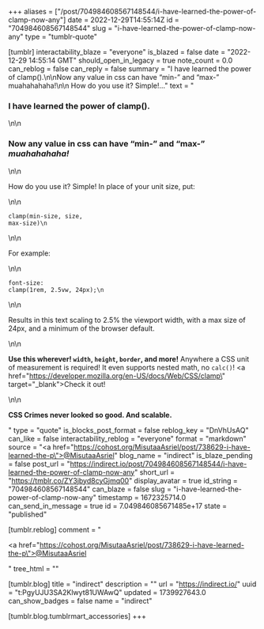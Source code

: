 +++
aliases = ["/post/704984608567148544/i-have-learned-the-power-of-clamp-now-any"]
date = 2022-12-29T14:55:14Z
id = "704984608567148544"
slug = "i-have-learned-the-power-of-clamp-now-any"
type = "tumblr-quote"

[tumblr]
interactability_blaze = "everyone"
is_blazed = false
date = "2022-12-29 14:55:14 GMT"
should_open_in_legacy = true
note_count = 0.0
can_reblog = false
can_reply = false
summary = "I have learned the power of clamp().\n\nNow any value in css can have “min-” and “max-” muahahahaha!\n\n How do you use it? Simple!..."
text = "<h3>I have learned the power of clamp().</h3>\n\n<h3>Now any value in css can have &ldquo;min-&rdquo; and &ldquo;max-&rdquo; <i>muahahahaha!</i></h3>\n\n<p>How do you use it? Simple! In place of your unit size, put:</p>\n\n<pre><code>clamp(min-size, size, max-size)\n</code></pre>\n\n<p>For example:</p>\n\n<pre><code>font-size: clamp(1rem, 2.5vw, 24px);\n</code></pre>\n\n<p>Results in this text scaling to 2.5% the viewport width, with a max size of 24px, and a minimum of the browser default.</p>\n\n<p><strong>Use this wherever! <code>width</code>, <code>height</code>, <code>border</code>, and more!</strong> Anywhere a CSS unit of measurement is required! It even supports nested math, no <code>calc()</code>! <a href=\"https://developer.mozilla.org/en-US/docs/Web/CSS/clamp\" target=\"_blank\">Check it out!</a></p>\n\n<p><strong>CSS Crimes never looked so good. And scalable.</strong></p>"
type = "quote"
is_blocks_post_format = false
reblog_key = "DnVhUsAQ"
can_like = false
interactability_reblog = "everyone"
format = "markdown"
source = "<a href=\"https://cohost.org/MisutaaAsriel/post/738629-i-have-learned-the-p\">@MisutaaAsriel</a>"
blog_name = "indirect"
is_blaze_pending = false
post_url = "https://indirect.io/post/704984608567148544/i-have-learned-the-power-of-clamp-now-any"
short_url = "https://tmblr.co/ZY3jbyd8cyGjmq00"
display_avatar = true
id_string = "704984608567148544"
can_blaze = false
slug = "i-have-learned-the-power-of-clamp-now-any"
timestamp = 1672325714.0
can_send_in_message = true
id = 7.049846085671485e+17
state = "published"

[tumblr.reblog]
comment = "<p><a href=\"https://cohost.org/MisutaaAsriel/post/738629-i-have-learned-the-p\">@MisutaaAsriel</a></p>"
tree_html = ""

[tumblr.blog]
title = "indirect"
description = ""
url = "https://indirect.io/"
uuid = "t:PgyUJU3SA2Klwyt81UWAwQ"
updated = 1739927643.0
can_show_badges = false
name = "indirect"

[tumblr.blog.tumblrmart_accessories]
+++

